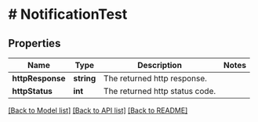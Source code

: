# # NotificationTest

## Properties

Name | Type | Description | Notes
------------ | ------------- | ------------- | -------------
**httpResponse** | **string** | The returned http response. | 
**httpStatus** | **int** | The returned http status code. | 

[[Back to Model list]](../../README.md#documentation-for-models) [[Back to API list]](../../README.md#documentation-for-api-endpoints) [[Back to README]](../../README.md)


